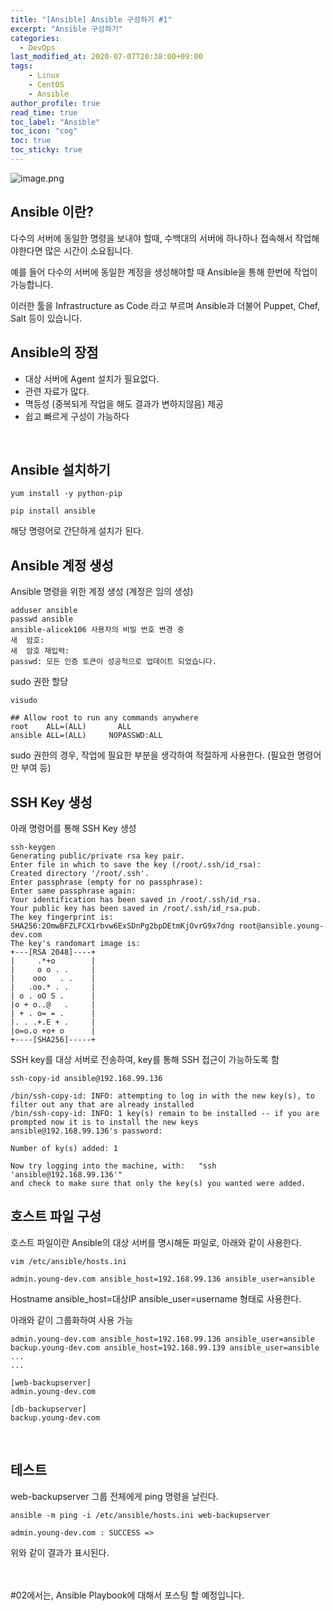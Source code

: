 ```yaml
---
title: "[Ansible] Ansible 구성하기 #1"
excerpt: "Ansible 구성하기"
categories: 
  - DevOps
last_modified_at: 2020-07-07T20:38:00+09:00
tags: 
    - Linux
    - CentOS
    - Ansible
author_profile: true
read_time: true
toc_label: "Ansible" 
toc_icon: "cog" 
toc: true
toc_sticky: true
---
```


![image.png](https://youngfromseoul.github.io/assets/images/ansible-wide.png?raw=true)

## Ansible 이란?
다수의 서버에 동일한 명령을 보내야 할때, 수백대의 서버에 하나하나 접속해서 작업해야한다면 많은 시간이 소요됩니다.
  
예를 들어 다수의 서버에 동일한 계정을 생성해야할 때 Ansible을 통해 한번에 작업이 가능합니다. 
  
이러한 툴을 Infrastructure as Code 라고 부르며 Ansible과 더불어 Puppet, Chef, Salt 등이 있습니다.
<br>

## Ansible의 장점
* 대상 서버에 Agent 설치가 필요없다.
* 관련 자료가 많다.
* 멱등성 (중복되게 작업을 해도 결과가 변하지않음) 제공
* 쉽고 빠르게 구성이 가능하다
<br>

## Ansible 설치하기
```
yum install -y python-pip

pip install ansible
```
해당 명령어로 간단하게 설치가 된다.
<br>

## Ansible 계정 생성
Ansible 명령을 위한 계정 생성 (계정은 임의 생성)
```
adduser ansible
passwd ansible
ansible-alicek106 사용자의 비밀 번호 변경 중
새  암호:
새  암호 재입력:
passwd: 모든 인증 토큰이 성공적으로 업데이트 되었습니다.
```
sudo 권한 할당
```
visudo

## Allow root to run any commands anywhere
root    ALL=(ALL)       ALL
ansible ALL=(ALL)     NOPASSWD:ALL
```
sudo 권한의 경우, 작업에 필요한 부분을 생각하여 적절하게 사용한다. (필요한 명령어만 부여 등)
<br>

## SSH Key 생성
아래 명령어를 통해 SSH Key 생성
```
ssh-keygen
Generating public/private rsa key pair.
Enter file in which to save the key (/root/.ssh/id_rsa):
Created directory '/root/.ssh'.
Enter passphrase (empty for no passphrase):
Enter same passphrase again:
Your identification has been saved in /root/.ssh/id_rsa.
Your public key has been saved in /root/.ssh/id_rsa.pub.
The key fingerprint is:
SHA256:2OmwBFZLFCX1rbvw6ExSDnPg2bpDEtmKjOvrG9x7dng root@ansible.young-dev.com
The key's randomart image is:
+---[RSA 2048]----+
|     .*+o        |
|     o o . .     |
|    ooo   . .    |
|   .oo.* . .     |
| o . oO S .      |
|o + o..@   .     |
| + . o= = .      |
|. . .+.E + .     |
|o=o.o +o+ o      |
+----[SHA256]-----+
```

SSH key를 대상 서버로 전송하여, key를 통해 SSH 접근이 가능하도록 함
```
ssh-copy-id ansible@192.168.99.136
 
/bin/ssh-copy-id: INFO: attempting to log in with the new key(s), to filter out any that are already installed
/bin/ssh-copy-id: INFO: 1 key(s) remain to be installed -- if you are prompted now it is to install the new keys
ansible@192.168.99.136's password:
 
Number of ky(s) added: 1
 
Now try logging into the machine, with:   "ssh 'ansible@192.168.99.136'"
and check to make sure that only the key(s) you wanted were added.
```
## 호스트 파일 구성
호스트 파일이란 Ansible의 대상 서버를 명시해둔 파일로, 아래와 같이 사용한다.
```
vim /etc/ansible/hosts.ini
 
admin.young-dev.com ansible_host=192.168.99.136 ansible_user=ansible

```
Hostname ansible_host=대상IP ansible_user=username 형태로 사용한다.
  
아래와 같이 그룹화하여 사용 가능
```
admin.young-dev.com ansible_host=192.168.99.136 ansible_user=ansible
backup.young-dev.com ansible_host=192.168.99.139 ansible_user=ansible
...
...

[web-backupserver]
admin.young-dev.com

[db-backupserver]
backup.young-dev.com
```
<br>

## 테스트
web-backupserver 그룹 전체에게 ping 명령을 날린다.
```
ansible -m ping -i /etc/ansible/hosts.ini web-backupserver

admin.young-dev.com : SUCCESS =>
```

위와 같이 결과가 표시된다.
<br>
<br>
<br>

#02에서는, Ansible Playbook에 대해서 포스팅 할 예정입니다.
